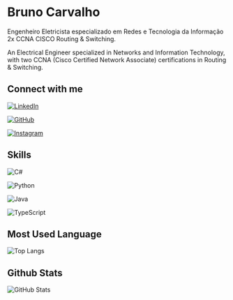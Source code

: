# Bruno Carvalho 
Engenheiro Eletricista especializado em Redes e Tecnologia da Informação 2x CCNA CISCO Routing & Switching.

An Electrical Engineer specialized in Networks and Information Technology, with two CCNA (Cisco Certified Network Associate) certifications in Routing & Switching. 
## Connect with me
[![LinkedIn](https://img.shields.io/badge/LinkedIn-0077B5?style=for-the-badge&logo=linkedin&logoColor=white)](https://www.linkedin.com/in/bruno-lourenco-carvalho/)

[![GitHub](https://img.shields.io/badge/GitHub-100000?style=for-the-badge&logo=github&logoColor=white)](https://github.com/BrunoLCarvalho)

[![Instagram](https://img.shields.io/badge/-Instagram-%23E4405F?style=for-the-badge&logo=instagram&logoColor=white)](https://www.instagram.com/SEUUSERNAME/)

## Skills

![C#](https://img.shields.io/badge/C%23-239120?style=for-the-badge&logo=c-sharp&logoColor=white)

![Python](https://img.shields.io/badge/python-3670A0?style=for-the-badge&logo=python&logoColor=ffdd54)

![Java](https://img.shields.io/badge/java-%23ED8B00.svg?style=for-the-badge&logo=openjdk&logoColor=white)

![TypeScript](https://img.shields.io/badge/TypeScript-007ACC?style=for-the-badge&logo=typescript&logoColor=white)

## Most Used Language

![Top Langs](https://github-readme-stats-git-masterrstaa-rickstaa.vercel.app/api/top-langs/?username=BrunoLCarvalho&bg_color=000&border_color=30A3DC&title_color=E94D5F&text_color=FFF)


## Github Stats
![GitHub Stats](https://github-readme-stats.vercel.app/api?username=BrunoLCarvalho&theme=transparent&bg_color=000&border_color=30A3DC&show_icons=true&icon_color=30A3DC&title_color=E94D5F&text_color=FFF)